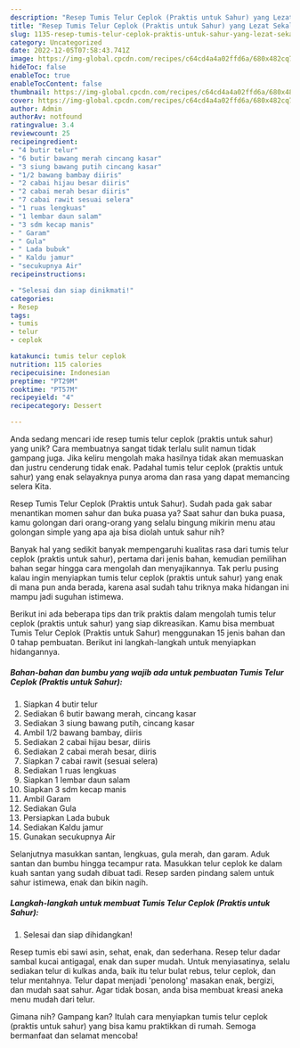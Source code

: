 ```yaml
---
description: "Resep Tumis Telur Ceplok (Praktis untuk Sahur) yang Lezat Sekali"
title: "Resep Tumis Telur Ceplok (Praktis untuk Sahur) yang Lezat Sekali"
slug: 1135-resep-tumis-telur-ceplok-praktis-untuk-sahur-yang-lezat-sekali
category: Uncategorized
date: 2022-12-05T07:58:43.741Z
image: https://img-global.cpcdn.com/recipes/c64cd4a4a02ffd6a/680x482cq70/tumis-telur-ceplok-praktis-untuk-sahur-foto-resep-utama.jpg
hideToc: false
enableToc: true
enableTocContent: false
thumbnail: https://img-global.cpcdn.com/recipes/c64cd4a4a02ffd6a/680x482cq70/tumis-telur-ceplok-praktis-untuk-sahur-foto-resep-utama.jpg
cover: https://img-global.cpcdn.com/recipes/c64cd4a4a02ffd6a/680x482cq70/tumis-telur-ceplok-praktis-untuk-sahur-foto-resep-utama.jpg
author: Admin
authorAv: notfound
ratingvalue: 3.4
reviewcount: 25
recipeingredient:
- "4 butir telur"
- "6 butir bawang merah cincang kasar"
- "3 siung bawang putih cincang kasar"
- "1/2 bawang bambay diiris"
- "2 cabai hijau besar diiris"
- "2 cabai merah besar diiris"
- "7 cabai rawit sesuai selera"
- "1 ruas lengkuas"
- "1 lembar daun salam"
- "3 sdm kecap manis"
- " Garam"
- " Gula"
- " Lada bubuk"
- " Kaldu jamur"
- "secukupnya Air"
recipeinstructions:

- "Selesai dan siap dinikmati!"
categories:
- Resep
tags:
- tumis
- telur
- ceplok

katakunci: tumis telur ceplok 
nutrition: 115 calories
recipecuisine: Indonesian
preptime: "PT29M"
cooktime: "PT57M"
recipeyield: "4"
recipecategory: Dessert

---
```





Anda sedang mencari ide resep tumis telur ceplok (praktis untuk sahur) yang unik? Cara membuatnya sangat tidak terlalu sulit namun tidak gampang juga. Jika keliru mengolah maka hasilnya tidak akan memuaskan dan justru cenderung tidak enak. Padahal tumis telur ceplok (praktis untuk sahur) yang enak selayaknya punya aroma dan rasa yang dapat memancing selera Kita.





Resep Tumis Telur Ceplok (Praktis untuk Sahur). Sudah pada gak sabar menantikan momen sahur dan buka puasa ya? Saat sahur dan buka puasa, kamu golongan dari orang-orang yang selalu bingung mikirin menu atau golongan simple yang apa aja bisa diolah untuk sahur nih?

Banyak hal yang sedikit banyak mempengaruhi kualitas rasa dari tumis telur ceplok (praktis untuk sahur), pertama dari jenis bahan, kemudian pemilihan bahan segar hingga cara mengolah dan menyajikannya. Tak perlu pusing kalau ingin menyiapkan tumis telur ceplok (praktis untuk sahur) yang enak di mana pun anda berada, karena asal sudah tahu triknya maka hidangan ini mampu jadi suguhan istimewa.






Berikut ini ada beberapa tips dan trik praktis dalam mengolah tumis telur ceplok (praktis untuk sahur) yang siap dikreasikan. Kamu bisa membuat Tumis Telur Ceplok (Praktis untuk Sahur) menggunakan 15 jenis bahan dan 0 tahap pembuatan. Berikut ini langkah-langkah untuk menyiapkan hidangannya.

<!--inarticleads1-->

##### Bahan-bahan dan bumbu yang wajib ada untuk pembuatan Tumis Telur Ceplok (Praktis untuk Sahur):

1. Siapkan 4 butir telur
1. Sediakan 6 butir bawang merah, cincang kasar
1. Sediakan 3 siung bawang putih, cincang kasar
1. Ambil 1/2 bawang bambay, diiris
1. Sediakan 2 cabai hijau besar, diiris
1. Sediakan 2 cabai merah besar, diiris
1. Siapkan 7 cabai rawit (sesuai selera)
1. Sediakan 1 ruas lengkuas
1. Siapkan 1 lembar daun salam
1. Siapkan 3 sdm kecap manis
1. Ambil  Garam
1. Sediakan  Gula
1. Persiapkan  Lada bubuk
1. Sediakan  Kaldu jamur
1. Gunakan secukupnya Air


Selanjutnya masukkan santan, lengkuas, gula merah, dan garam. Aduk santan dan bumbu hingga tecampur rata. Masukkan telur ceplok ke dalam kuah santan yang sudah dibuat tadi. Resep sarden pindang salem untuk sahur istimewa, enak dan bikin nagih. 

<!--inarticleads2-->

##### Langkah-langkah untuk membuat Tumis Telur Ceplok (Praktis untuk Sahur):


1. Selesai dan siap dihidangkan!

Resep tumis ebi sawi asin, sehat, enak, dan sederhana. Resep telur dadar sambal kucai antigagal, enak dan super mudah. Untuk menyiasatinya, selalu sediakan telur di kulkas anda, baik itu telur bulat rebus, telur ceplok, dan telur mentahnya. Telur dapat menjadi &#39;penolong&#39; masakan enak, bergizi, dan mudah saat sahur. Agar tidak bosan, anda bisa membuat kreasi aneka menu mudah dari telur. 

Gimana nih? Gampang kan? Itulah cara menyiapkan tumis telur ceplok (praktis untuk sahur) yang bisa kamu praktikkan di rumah. Semoga bermanfaat dan selamat mencoba!
